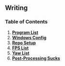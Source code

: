## Writing

### Table of Contents 
1. **[Program List](http://github.com/zX3no/zX3no/blob/main/Writing/Program%20List.md)**
2. **[Windows Config](http://github.com/zX3no/zX3no/blob/main/Writing/Windows%20Config.md)**
3. **[Repo Setup](http://github.com/zX3no/zX3no/blob/main/Writing/Repo%20Setup.md)**
4. **[FPS List](http://github.com/zX3no/zX3no/blob/main/Writing/FPS%20List.md)**
5. **[Yaw List](http://github.com/zX3no/zX3no/blob/main/Writing/Yaw%20List.md)**
6. **[Post-Processing Sucks](https://github.com/zX3no/zX3no/blob/main/Writing/Post%20Processing%20Sucks.md)**